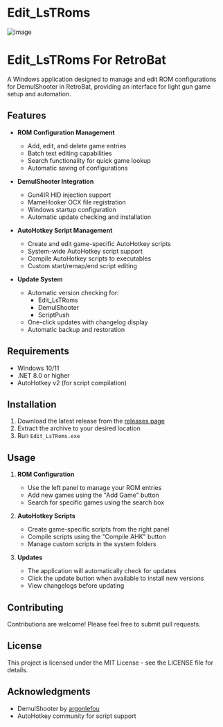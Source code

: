 # Edit_LsTRoms

![image](https://github.com/user-attachments/assets/53aa39a9-3828-4f9b-acd1-154f027b9047)

# Edit_LsTRoms For RetroBat

A Windows application designed to manage and edit ROM configurations for DemulShooter in RetroBat, providing an interface for light gun game setup and automation.

## Features

- **ROM Configuration Management**
  - Add, edit, and delete game entries
  - Batch text editing capabilities
  - Search functionality for quick game lookup
  - Automatic saving of configurations

- **DemulShooter Integration**
  - Gun4IR HID injection support
  - MameHooker OCX file registration
  - Windows startup configuration
  - Automatic update checking and installation

- **AutoHotkey Script Management**
  - Create and edit game-specific AutoHotkey scripts
  - System-wide AutoHotkey script support
  - Compile AutoHotkey scripts to executables
  - Custom start/remap/end script editing

- **Update System**
  - Automatic version checking for:
    - Edit_LsTRoms
    - DemulShooter
    - ScriptPush
  - One-click updates with changelog display
  - Automatic backup and restoration

## Requirements

- Windows 10/11
- .NET 8.0 or higher
- AutoHotkey v2 (for script compilation)

## Installation

1. Download the latest release from the [releases page](https://github.com/Aynshe/Edit_LsTRoms/releases)
2. Extract the archive to your desired location
3. Run `Edit_LsTRoms.exe`

## Usage

1. **ROM Configuration**
   - Use the left panel to manage your ROM entries
   - Add new games using the "Add Game" button
   - Search for specific games using the search box

2. **AutoHotkey Scripts**
   - Create game-specific scripts from the right panel
   - Compile scripts using the "Compile AHK" button
   - Manage custom scripts in the system folders

3. **Updates**
   - The application will automatically check for updates
   - Click the update button when available to install new versions
   - View changelogs before updating

## Contributing

Contributions are welcome! Please feel free to submit pull requests.

## License

This project is licensed under the MIT License - see the LICENSE file for details.

## Acknowledgments

- DemulShooter by [argonlefou](https://github.com/argonlefou/DemulShooter)
- AutoHotkey community for script support 


